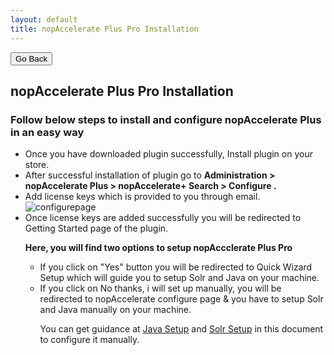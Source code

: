 ```yaml
---
layout: default
title: nopAccelerate Plus Pro Installation
---
```

<div class="backtoprevpage">
  <button id="backButton">Go Back</button>
</div>
<div class="page-title">
  <h2>nopAccelerate Plus Pro Installation</h2>
</div>
<div class="sub-section">
  <div class="sub-title">
    <h3>
      <span>Follow below steps to install and configure nopAccelerate Plus in an easy way</span>
    </h3>
  </div>
  <div class="section-content">
    <ul class="info-badges">
      <li>Once you have downloaded plugin successfully, Install plugin on your store.</li>
      <li>After successful installation of plugin go to <strong>Administration > nopAccelerate Plus > nopAccelerate+ Search > Configure .</strong></li>
      <li>
        <span>Add license keys which is provided to you through email.</span>
        <div class="product-img">
          <img src="/nopaccelerateplus/assets/images/configurepage.png" alt="configurepage" />
        </div>
      </li>
      <li>
        <span>Once license keys are added successfully you will be redirected to Getting Started page of the plugin.</span>
        <p><strong>Here, you will find two options to setup nopAccclerate Plus Pro</strong></p>
        <ul class="subinfo-badges">
          <li>If you click on "Yes" button you will be redirected to Quick Wizard Setup which will guide you to setup Solr and Java on your machine.</li>
          <li>
            <span>If you click on No thanks, i will set up manually,  you will be redirected to nopAccelerate configure page & you have to setup Solr and Java manually on your machine.</span>
            <p>You can get guidance at <a href="javasetup.html">Java Setup</a> and <a href="solrsetup.html">Solr Setup</a> in this document to configure it manually.</p>
          </li>
        </ul>
      </li>
    </ul>
  </div>
</div>  
